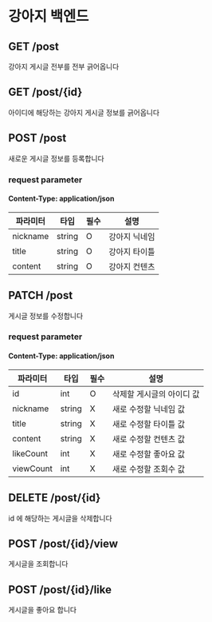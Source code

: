 # 강아지 백엔드 

## GET /post
강아지 게시글 전부를 전부 긁어옵니다


## GET /post/{id}
아이디에 해당하는 강아지 게시글 정보를 긁어옵니다

## POST /post
새로운 게시글 정보를 등록합니다

### request parameter

#### Content-Type: application/json

|파라미터| 타입 | 필수| 설명|
|--|--|--|--|
|nickname| string | O | 강아지 닉네임 
| title | string | O | 강아지 타이틀
| content | string | O | 강아지 컨텐츠 

## PATCH /post
게시글 정보를 수정합니다

### request parameter 
#### Content-Type: application/json 

|파라미터|타입|필수|설명|
|--|--|--|--|
|id|int|O|삭제할 게시글의 아이디 값 | 
|nickname|string | X | 새로 수정할 닉네임 값|
|title|string|X| 새로 수정할 타이틀 값| 
|content | string |X| 새로 수정할 컨텐츠 값| 
|likeCount | int | X | 새로 수정할 좋아요 값| 
|viewCount | int | X | 새로 수정할 조회수 값| 


## DELETE /post/{id}
id 에 해당하는 게시글을 삭제합니다 


## POST /post/{id}/view
게시글을 조회합니다

## POST /post/{id}/like
게시글을 좋아요 합니다